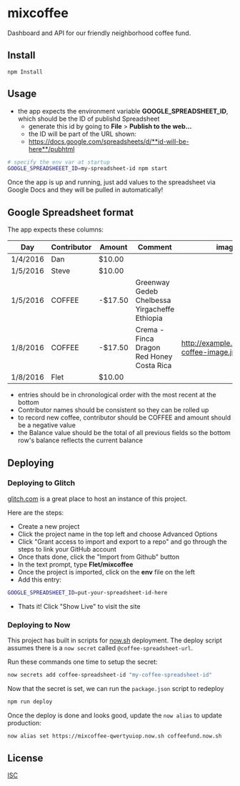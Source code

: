 # mixcoffee

Dashboard and API for our friendly neighborhood coffee fund.

## Install

```
npm Install
```

## Usage

- the app expects the environment variable **GOOGLE_SPREADSHEET_ID**, which should be the ID of publishd Spreadsheet
  - generate this id by going to **File** > **Publish to the web...**
  - the ID will be part of the URL shown:
  - https://docs.google.com/spreadsheets/d/**id-will-be-here**/pubhtml

```bash
# specify the env var at startup
GOOGLE_SPREADSHEEET_ID=my-spreadsheet-id npm start
```

Once the app is up and running, just add values to the spreadsheet via Google Docs and they will be pulled in automatically!

## Google Spreadsheet format
The app expects these columns:

| Day       |	Contributor |	Amount  | Comment                                       | image                                    | Balance |
| --------- | ----------- | ------- | --------------------------------------------- | ---------------------------------------- | ------- |
| 1/4/2016  | Dan	        | $10.00  |					                                      |                                          |  $10.00 |
| 1/5/2016  | Steve	      | $10.00  |					                                      |                                          |  $20.00 |
| 1/5/2016	| COFFEE	    | -$17.50 |	Greenway Gedeb Chelbessa Yirgacheffe Ethiopia	|                                          |   $3.50 |
| 1/8/2016	| COFFEE	    | -$17.50	| Crema - Finca Dragon Red Honey Costa Rica   	|	http://example.com/some-coffee-image.jpg | -$14.00 |
| 1/8/2016  | Flet        | $10.00  |                                               |                                          |  -$4.00 |

- entries should be in chronological order with the most recent at the bottom
- Contributor names should be consistent so they can be rolled up
- to record new coffee, contributor should be COFFEE and amount should be a negative value
- the Balance value should be the total of all previous fields so the bottom row's balance reflects the current balance


## Deploying

### Deploying to Glitch
[glitch.com](https://glitch.com) is a great place to host an instance of this project.

Here are the steps:
- Create a new project
- Click the project name in the top left and choose Advanced Options
- Click "Grant access to import and export to a repo" and go through the steps to link your GitHub account
- Once thats done, click the "Import from Github" button
- In the text prompt, type **Flet/mixcoffee**
- Once the project is imported, click on the **env** file on the left
- Add this entry:
```bash
GOOGLE_SPREADSHEET_ID=put-your-spreadsheet-id-here
```
- Thats it! Click "Show Live" to visit the site


### Deploying to Now
This project has built in scripts for [now.sh](https://zeit.co/now) deployment. The deploy script assumes there is a `now secret` called `@coffee-spreadsheet-url`.

Run these commands one time to setup the secret:
```bash
now secrets add coffee-spreadsheet-id "my-coffee-spreadsheet-id"
```

Now that the secret is set, we can run the `package.json` script to redeploy
```bash
npm run deploy
```

Once the deploy is done and looks good, update the `now alias` to update production:

```bash
now alias set https://mixcoffee-qwertyuiop.now.sh coffeefund.now.sh
```

## License

[ISC](LICENSE)

